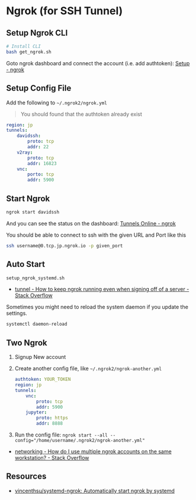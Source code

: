 # Ngrok (for SSH Tunnel)

## Setup Ngrok CLI

```sh
# Install CLI
bash get_ngrok.sh
```

Goto ngrok dashboard and connect the account (i.e. add authtoken): [Setup - ngrok](https://dashboard.ngrok.com/get-started/setup)

## Setup Config File

Add the following to `~/.ngrok2/ngrok.yml`

> You should found that the authtoken already exist

```yml
region: jp
tunnels:
    davidssh:
        proto: tcp
        addr: 22
    v2ray:
        proto: tcp
        addr: 16823
    vnc:
        porto: tcp
        addr: 5900
```

## Start Ngrok

```sh
ngrok start davidssh
```

And you can see the status on the dashboard: [Tunnels Online - ngrok](https://dashboard.ngrok.com/status/tunnels)

You should be able to connect to ssh with the given URL and Port like this

```sh
ssh username@0.tcp.jp.ngrok.io -p given_port
```

## Auto Start

```sh
setup_ngrok_systemd.sh
```

* [tunnel - How to keep ngrok running even when signing off of a server - Stack Overflow](https://stackoverflow.com/questions/50681671/how-to-keep-ngrok-running-even-when-signing-off-of-a-server)

Sometimes you might need to reload the system daemon if you update the settings.

```sh
systemctl daemon-reload
```

## Two Ngrok

1. Signup New account
2. Create another config file, like `~/.ngrok2/ngrok-another.yml`

    ```yml
    authtoken: YOUR_TOKEN
    region: jp
    tunnels:
        vnc:
            proto: tcp
            addr: 5900
        jupyter:
            proto: https
            addr: 8888
    ```

3. Run the config file: `ngrok start --all --config="/home/username/.ngrok2/ngrok-another.yml"`

* [networking - How do I use multiple ngrok accounts on the same workstation? - Stack Overflow](https://stackoverflow.com/questions/43579711/how-do-i-use-multiple-ngrok-accounts-on-the-same-workstation)

## Resources

* [vincenthsu/systemd-ngrok: Automatically start ngrok by systemd](https://github.com/vincenthsu/systemd-ngrok)
